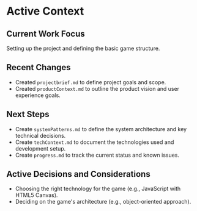 # Active Context

## Current Work Focus
Setting up the project and defining the basic game structure.

## Recent Changes
-   Created `projectbrief.md` to define project goals and scope.
-   Created `productContext.md` to outline the product vision and user experience goals.

## Next Steps
-   Create `systemPatterns.md` to define the system architecture and key technical decisions.
-   Create `techContext.md` to document the technologies used and development setup.
-   Create `progress.md` to track the current status and known issues.

## Active Decisions and Considerations
-   Choosing the right technology for the game (e.g., JavaScript with HTML5 Canvas).
-   Deciding on the game's architecture (e.g., object-oriented approach).
